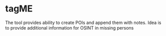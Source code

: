 # tagME
The tool provides ability to create POIs and append them with notes. Idea is to provide additional information for OSINT in missing persons
